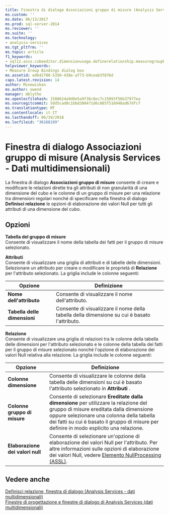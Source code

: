 ```yaml
---
title: Finestra di dialogo Associazioni gruppo di misure (Analysis Services - dati multidimensionali) | Documenti Microsoft
ms.custom: ''
ms.date: 06/13/2017
ms.prod: sql-server-2014
ms.reviewer: ''
ms.suite: ''
ms.technology:
- analysis-services
ms.tgt_pltfrm: ''
ms.topic: article
f1_keywords:
- sql12.asvs.cubeeditor.dimensionusage.definerelationship.measuregroupbindings.f1
helpviewer_keywords:
- Measure Group Bindings dialog box
ms.assetid: ed642780-5350-438e-af73-b9ceab3f876d
caps.latest.revision: 14
author: Minewiskan
ms.author: owend
manager: mblythe
ms.openlocfilehash: 1508624a9d0e5a9f36c8ec7c15093f56b37977ea
ms.sourcegitcommit: 5dd5cad0c1bbd308471d6c885f516948ad67dfcf
ms.translationtype: MT
ms.contentlocale: it-IT
ms.lasthandoff: 06/19/2018
ms.locfileid: "36168199"
---
```

# <a name="measure-group-bindings-dialog-box-analysis-services---multidimensional-data"></a>Finestra di dialogo Associazioni gruppo di misure (Analysis Services - Dati multidimensionali)
  La finestra di dialogo **Associazioni gruppo di misure** consente di creare e modificare le relazioni dirette tra gli attributi di non granularità di una dimensione del cubo e le colonne di un gruppo di misure per una relazione tra dimensioni regolari nonché di specificare nella finestra di dialogo **Definisci relazione** le opzioni di elaborazione dei valori Null per tutti gli attributi di una dimensione del cubo.  
  
## <a name="options"></a>Opzioni  
 **Tabella del gruppo di misure**  
 Consente di visualizzare il nome della tabella dei fatti per il gruppo di misure selezionato.  
  
 **Attributi**  
 Consente di visualizzare una griglia di attributi e di tabelle delle dimensioni. Selezionare un attributo per creare o modificare le proprietà di **Relazione** per l'attributo selezionato. La griglia include le colonne seguenti:  
  
|Opzione|Definizione|  
|------------|----------------|  
|**Nome dell'attributo**|Consente di visualizzare il nome dell'attributo.|  
|**Tabella delle dimensioni**|Consente di visualizzare il nome della tabella della dimensione su cui è basato l'attributo.|  
  
 **Relazione**  
 Consente di visualizzare una griglia di relazioni tra le colonne della tabella delle dimensioni per l'attributo selezionato e le colonne della tabella dei fatti per il gruppo di misure selezionato nonché l'opzione di elaborazione dei valori Null relativa alla relazione. La griglia include le colonne seguenti:  
  
|Opzione|Definizione|  
|------------|----------------|  
|**Colonne dimensione**|Consente di visualizzare le colonne della tabella delle dimensioni su cui è basato l'attributo selezionato in **Attributi** .|  
|**Colonne gruppo di misure**|Consente di selezionare **Ereditate dalla dimensione** per utilizzare la relazione del gruppo di misure ereditata dalla dimensione oppure selezionare una colonna della tabella dei fatti su cui è basato il gruppo di misure per definire in modo esplicito una relazione.|  
|**Elaborazione dei valori null**|Consente di selezionare un'opzione di elaborazione dei valori Null per l'attributo. Per altre informazioni sulle opzioni di elaborazione dei valori Null, vedere [Elemento NullProcessing &#40;ASSL&#41;](scripting/properties/nullprocessing-element-assl.md).|  
  
## <a name="see-also"></a>Vedere anche  
 [Definisci relazione, finestra di dialogo &#40;Analysis Services - dati multidimensionali&#41;](define-relationship-dialog-box-analysis-services-multidimensional-data.md)   
 [Finestre di progettazione e finestre di dialogo di Analysis Services &#40;dati multidimensionali&#41;](analysis-services-designers-and-dialog-boxes-multidimensional-data.md)  
  
  